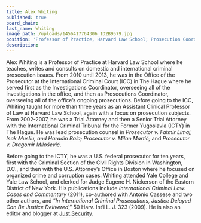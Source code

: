 ```yaml
---
title: Alex Whiting
published: true
board_chair:
last_name: Whiting
image_path: /uploads/1456417764306_1D2B9579.jpg
position: 'Professor of Practice, Harvard Law School; Prosecution Coordinator and Investigations Coordinator at the International Criminal Court (2010-2013)'
description:
---
```



Alex Whiting is a Professor of Practice at Harvard Law School where he teaches, writes and consults on domestic and international criminal prosecution issues. From 2010 until 2013, he was in the Office of the Prosecutor at the International Criminal Court (ICC) in The Hague where he served first as the Investigations Coordinator, overseeing all of the investigations in the office, and then as Prosecutions Coordinator, overseeing all of the office’s ongoing prosecutions. Before going to the ICC, Whiting taught for more than three years as an Assistant Clinical Professor of Law at Harvard Law School, again with a focus on prosecution subjects. From 2002-2007, he was a Trial Attorney and then a Senior Trial Attorney with the International Criminal Tribunal for the Former Yugoslavia (ICTY) in The Hague. He was lead prosecution counsel in *Prosecutor v. Fatmir Limaj, Isak Musliu, and Haradin Bala; Prosecutor v. Milan Martić;* and *Prosecutor v. Dragomir Milošević*.

Before going to the ICTY, he was a U.S. federal prosecutor for ten years, first with the Criminal Section of the Civil Rights Division in Washington, D.C., and then with the U.S. Attorney’s Office in Boston where he focused on organized crime and corruption cases. Whiting attended Yale College and Yale Law School, and clerked for Judge Eugene H. Nickerson of the Eastern District of New York. His publications include *International Criminal Law: Cases and Commentary* (2011), co-authored with Antonio Cassese and two other authors, and “*In International Criminal Prosecutions, Justice Delayed Can Be Justice Delivered*,” 50 Harv. Int’l L. J. 323 (2009). He is also an editor and blogger at [Just Security](https://www.justsecurity.org/).
